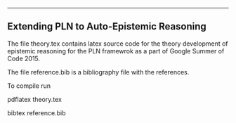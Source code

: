 

------------------------------------------------
Extending PLN to Auto-Epistemic Reasoning
------------------------------------------------


The file theory.tex contains latex source code for the theory development of epistemic reasoning for the PLN framewrok as a part of Google Summer of Code 2015.

The file reference.bib is a bibliography file with the references. 

To compile run

  pdflatex theory.tex
  
  bibtex reference.bib 

